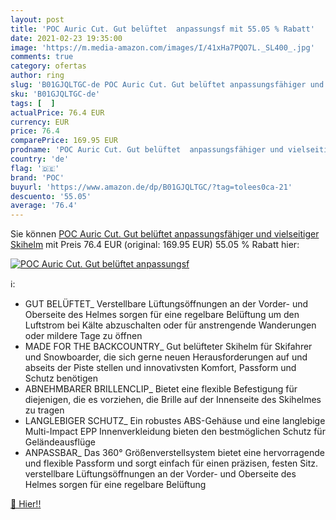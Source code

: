 ```yaml
---
layout: post
title: 'POC Auric Cut. Gut belüftet  anpassungsf mit 55.05 % Rabatt'
date: 2021-02-23 19:35:00
image: 'https://m.media-amazon.com/images/I/41xHa7PQO7L._SL400_.jpg'
comments: true
category: ofertas
author: ring
slug: 'B01GJQLTGC-de POC Auric Cut. Gut belüftet anpassungsfähiger und...'
sku: 'B01GJQLTGC-de'
tags: [  ]
actualPrice: 76.4 EUR
currency: EUR
price: 76.4
comparePrice: 169.95 EUR
prodname: 'POC Auric Cut. Gut belüftet  anpassungsfähiger und vielseitiger Skihelm'
country: 'de'
flag: '🇩🇪'
brand: 'POC'
buyurl: 'https://www.amazon.de/dp/B01GJQLTGC/?tag=tolees0ca-21'
descuento: '55.05'
average: '76.4'
---
```


Sie können [POC Auric Cut. Gut belüftet  anpassungsfähiger und vielseitiger Skihelm](https://www.amazon.de/dp/B01GJQLTGC/?tag=tolees0ca-21) mit Preis 76.4 EUR (original: 169.95 EUR) 55.05 % Rabatt hier:

[![POC Auric Cut. Gut belüftet  anpassungsf](https://m.media-amazon.com/images/I/41xHa7PQO7L._SL400_.jpg)](https://www.amazon.de/dp/B01GJQLTGC/?tag=tolees0ca-21)

ℹ️:

- GUT BELÜFTET_ Verstellbare Lüftungsöffnungen an der Vorder- und Oberseite des Helmes sorgen für eine regelbare Belüftung um den Luftstrom bei Kälte abzuschalten oder für anstrengende Wanderungen oder mildere Tage zu öffnen
- MADE FOR THE BACKCOUNTRY_ Gut belüfteter Skihelm für Skifahrer und Snowboarder, die sich gerne neuen Herausforderungen auf und abseits der Piste stellen und innovativsten Komfort, Passform und Schutz benötigen
- ABNEHMBARER BRILLENCLIP_ Bietet eine flexible Befestigung für diejenigen, die es vorziehen, die Brille auf der Innenseite des Skihelmes zu tragen
- LANGLEBIGER SCHUTZ_ Ein robustes ABS-Gehäuse und eine langlebige Multi-Impact EPP Innenverkleidung bieten den bestmöglichen Schutz für Geländeausflüge
- ANPASSBAR_ Das 360° Größenverstellsystem bietet eine hervorragende und flexible Passform und sorgt einfach für einen präzisen, festen Sitz. verstellbare Lüftungsöffnungen an der Vorder- und Oberseite des Helmes sorgen für eine regelbare Belüftung

[🛒 Hier!!](https://www.amazon.de/dp/B01GJQLTGC/?tag=tolees0ca-21)
